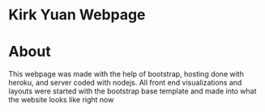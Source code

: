 # Kirk Yuan Webpage

# About
This webpage was made with the help of bootstrap, hosting done with heroku, and server coded with nodejs.
All front end visualizations and layouts were started with the bootstrap base template and made into what the website looks like right now
